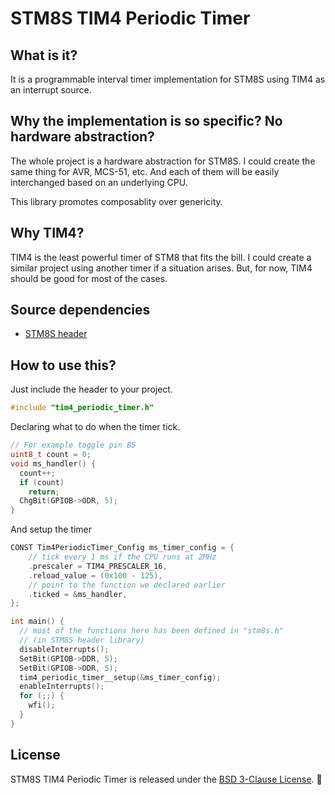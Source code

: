 # STM8S TIM4 Periodic Timer

## What is it?

It is a programmable interval timer implementation for STM8S using TIM4 as an interrupt source.

## Why the implementation is so specific? No hardware abstraction?

The whole project is a hardware abstraction for STM8S.
I could create the same thing for AVR, MCS-51, etc.
And each of them will be easily interchanged based on an underlying CPU.

This library promotes composablity over genericity.

## Why TIM4?

TIM4 is the least powerful timer of STM8 that fits the bill. I could create a similar project using another timer if a situation arises.
But, for now, TIM4 should be good for most of the cases.

## Source dependencies

* [STM8S header](https://github.com/the-cave/stm8s-header)


## How to use this?

Just include the header to your project.
~~~c
#include "tim4_periodic_timer.h"
~~~
Declaring what to do when the timer tick.
~~~c
// For example toggle pin B5
uint8_t count = 0;
void ms_handler() {
  count++;
  if (count)
    return;
  ChgBit(GPIOB->ODR, 5);
}
~~~
And setup the timer
~~~c
CONST Tim4PeriodicTimer_Config ms_timer_config = {
    // tick every 1 ms if the CPU runs at 2MHz
    .prescaler = TIM4_PRESCALER_16,
    .reload_value = (0x100 - 125),
    // point to the function we declared earlier
    .ticked = &ms_handler,
};

int main() {
  // most of the functions here has been defined in "stm8s.h"
  // (in STM8S header library)
  disableInterrupts();
  SetBit(GPIOB->DDR, 5);
  SetBit(GPIOB->ODR, 5);
  tim4_periodic_timer__setup(&ms_timer_config);
  enableInterrupts();
  for (;;) {
    wfi();
  }
}
~~~

## License

STM8S TIM4 Periodic Timer is released under the [BSD 3-Clause License](LICENSE.md). :tada:
